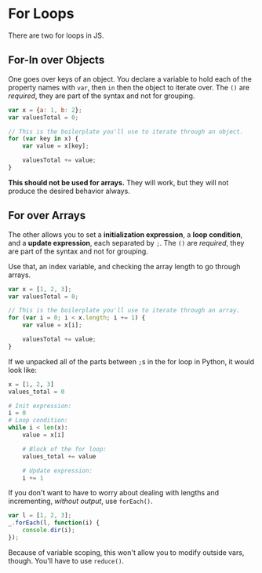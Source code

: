 # For Loops

There are two for loops in JS.

## For-In over Objects

One goes over keys of an object.
You declare a variable to hold each of the property names with `var`, then `in` then the object to iterate over.
The `()` are _required_, they are part of the syntax and not for grouping.

```js
var x = {a: 1, b: 2};
var valuesTotal = 0;

// This is the boilerplate you'll use to iterate through an object.
for (var key in x) {
    var value = x[key];

    valuesTotal += value;
}
```

**This should not be used for arrays.**
They will work, but they will not produce the desired behavior always.

## For over Arrays

The other allows you to set a **initialization expression**, a **loop condition**, and a **update expression**, each separated by `;`.
The `()` are _required_, they are part of the syntax and not for grouping.

Use that, an index variable, and checking the array length to go through arrays.

```js
var x = [1, 2, 3];
var valuesTotal = 0;

// This is the boilerplate you'll use to iterate through an array.
for (var i = 0; i < x.length; i += 1) {
    var value = x[i];

    valuesTotal += value;
}
```

If we unpacked all of the parts between `;`s in the for loop in Python, it would look like:

```py
x = [1, 2, 3]
values_total = 0

# Init expression:
i = 0
# Loop condition:
while i < len(x):
    value = x[i]

    # Block of the for loop:
    values_total += value

    # Update expression:
    i += 1
```

If you don't want to have to worry about dealing with lengths and incrementing, _without output_, use `forEach()`.

```js
var l = [1, 2, 3];
_.forEach(l, function(i) {
    console.dir(i);
});
```

Because of variable scoping, this won't allow you to modify outside vars, though.
You'll have to use `reduce()`.
